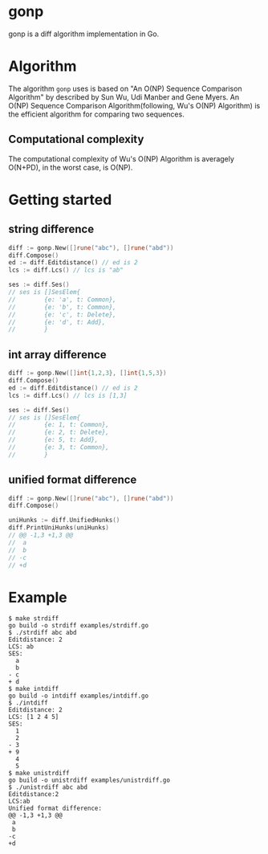 # gonp

gonp is a diff algorithm implementation in Go.

# Algorithm

The algorithm `gonp` uses is based on "An O(NP) Sequence Comparison Algorithm" by described by Sun Wu, Udi Manber and Gene Myers.
An O(NP) Sequence Comparison Algorithm(following, Wu's O(NP) Algorithm) is the efficient algorithm for comparing two sequences.

## Computational complexity

The computational complexity of Wu's O(NP) Algorithm is averagely O(N+PD), in the worst case, is O(NP).

# Getting started

## string difference

```go
diff := gonp.New([]rune("abc"), []rune("abd"))
diff.Compose()
ed := diff.Editdistance() // ed is 2
lcs := diff.Lcs() // lcs is "ab"

ses := diff.Ses()
// ses is []SesElem{
//        {e: 'a', t: Common},
//        {e: 'b', t: Common},
//        {e: 'c', t: Delete},
//        {e: 'd', t: Add},
//        }
```

## int array difference

```go
diff := gonp.New([]int{1,2,3}, []int{1,5,3})
diff.Compose()
ed := diff.Editdistance() // ed is 2
lcs := diff.Lcs() // lcs is [1,3]

ses := diff.Ses()
// ses is []SesElem{
//        {e: 1, t: Common},
//        {e: 2, t: Delete},
//        {e: 5, t: Add},
//        {e: 3, t: Common},
//        }
```

## unified format difference

```go
diff := gonp.New([]rune("abc"), []rune("abd"))
diff.Compose()

uniHunks := diff.UnifiedHunks()
diff.PrintUniHunks(uniHunks)
// @@ -1,3 +1,3 @@
//  a
//  b
// -c
// +d
```



# Example

```
$ make strdiff
go build -o strdiff examples/strdiff.go
$ ./strdiff abc abd
Editdistance: 2
LCS: ab
SES:
  a
  b
- c
+ d
$ make intdiff
go build -o intdiff examples/intdiff.go
$ ./intdiff
Editdistance: 2
LCS: [1 2 4 5]
SES:
  1
  2
- 3
+ 9
  4
  5
$ make unistrdiff
go build -o unistrdiff examples/unistrdiff.go
$ ./unistrdiff abc abd
Editdistance:2
LCS:ab
Unified format difference:
@@ -1,3 +1,3 @@
 a
 b
-c
+d
```
